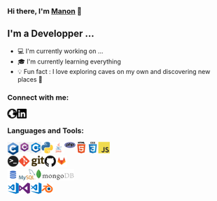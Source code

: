 ### Hi there, I'm [Manon][website] 👋

## I'm a Developper ...
- :computer: I'm currently working on ...
- :mortar_board: I'm currently learning everything
- :bulb: Fun fact : I love exploring caves on my own and discovering new places 🌱

### Connect with me:
[<img align="left" alt="codeSTACKr.com" width="22px" src="https://raw.githubusercontent.com/iconic/open-iconic/master/svg/globe.svg" />][website]
[<img align="left" alt="codeSTACKr | LinkedIn" width="22px" src="./Images/linkedin.svg" />][linkedin]

<br />

### Languages and Tools:

[<img align="left" alt="C" width="26px" src="./Images/c.png" />][youtube]
[<img align="left" alt="C#" width="26px" src="./Images/csharp.png" />][youtube]
[<img align="left" alt="C++" width="26px" src="./Images/cpp.png" />][youtube]
[<img align="left" alt="Python" width="26px" src="./Images/python.png" />][youtube]
[<img align="left" alt="Java" width="26px" src="./Images/java.png" />][youtube]
[<img align="left" alt="PHP" width="26px" src="./Images/php.svg" />][youtube]
[<img align="left" alt="HTML5" width="26px" src="./Images/html.png" />][youtube]
[<img align="left" alt="CSS3" width="26px" src="./Images/css.png" />][youtube]
[<img align="left" alt="JavaScript" width="26px" src="./Images/javascript.png" />][youtube]

<br />

[<img align="left" alt="Terminal" width="26px" src="./Images/terminal.png" />][youtube]
[<img align="left" alt="Git" height="26px" src="./Images/git.png" />][youtube]
[<img align="left" alt="GitHub" width="26px" src="./Images/github.png" />][youtube]
[<img align="left" alt="GitLab" width="26px" src="./Images/gitlab.png" />][youtube]

<br />

[<img align="left" alt="SQL" width="26px" src="./Images/sql.png" />][youtube]
[<img align="left" alt="MySQL" height="26px" src="./Images/mysql.png" />][youtube]
[<img align="left" alt="MongoDB" height="26px" src="./Images/mongodb.png" />][youtube]

<br />

[<img align="left" alt="Visual Studio Code" width="26px" src="./Images/visual-studio-code.png" />][youtube]
[<img align="left" alt="Visual Studio" width="26px" src="./Images/visual-studio.png" />][youtube]
[<img align="left" alt="Unity" width="26px" src="./Images/visual-studio-code.png" />][youtube]
[<img align="left" alt="Blender" width="26px" src="./Images/blender.png" />][youtube]

<br />
<br />

[website]: http://manonvessiot.epizy.com/
[linkedin]: https://www.linkedin.com/in/manon-vessiot-b5a054153
[youtube]: https://www.youtube.com